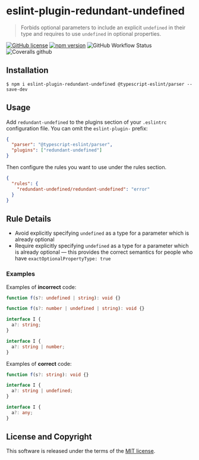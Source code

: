 # eslint-plugin-redundant-undefined

> Forbids optional parameters to include an explicit `undefined` in their type and requires to use `undefined` in optional properties.

[![GitHub license](https://img.shields.io/badge/license-MIT-blue.svg?style=flat-square)](https://github.com/a-tarasyuk/eslint-plugin-redundant-undefined/blob/master/LICENSE) [![npm version](https://img.shields.io/npm/v/eslint-plugin-redundant-undefined.svg?style=flat-square)](https://www.npmjs.com/package/eslint-plugin-redundant-undefined) ![GitHub Workflow Status](https://img.shields.io/github/workflow/status/a-tarasyuk/eslint-plugin-redundant-undefined/main?style=flat-square) ![Coveralls github](https://img.shields.io/coveralls/github/a-tarasyuk/eslint-plugin-redundant-undefined?style=flat-square)

## Installation

```
$ npm i eslint-plugin-redundant-undefined @typescript-eslint/parser --save-dev
```

## Usage

Add `redundant-undefined` to the plugins section of your `.eslintrc` configuration file. You can omit the `eslint-plugin-` prefix:

```json
{
  "parser": "@typescript-eslint/parser",
  "plugins": ["redundant-undefined"]
}
```

Then configure the rules you want to use under the rules section.

```json
{
  "rules": {
    "redundant-undefined/redundant-undefined": "error"
  }
}
```

## Rule Details

- Avoid explicitly specifying `undefined` as a type for a parameter which is already optional
- Require explicitly specifying `undefined` as a type for a parameter which is already optional &mdash; this provides the correct semantics for people who have `exactOptionalPropertyType: true`

### Examples

Examples of **incorrect** code:

```ts
function f(s?: undefined | string): void {}

function f(s?: number | undefined | string): void {}

interface I {
  a?: string;
}

interface I {
  a?: string | number;
}
```

Examples of **correct** code:

```ts
function f(s?: string): void {}

interface I {
  a?: string | undefined;
}

interface I {
  a?: any;
}
```

## License and Copyright

This software is released under the terms of the [MIT license](https://github.com/a-tarasyuk/redundant-undefined/blob/master/LICENSE.md).
